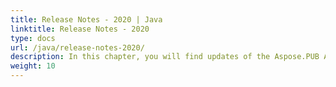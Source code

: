 ```yaml
---
title: Release Notes - 2020 | Java
linktitle: Release Notes - 2020
type: docs
url: /java/release-notes-2020/
description: In this chapter, you will find updates of the Aspose.PUB API solution for Java divided into sections according to the version of the release of 2020.
weight: 10
---
```

